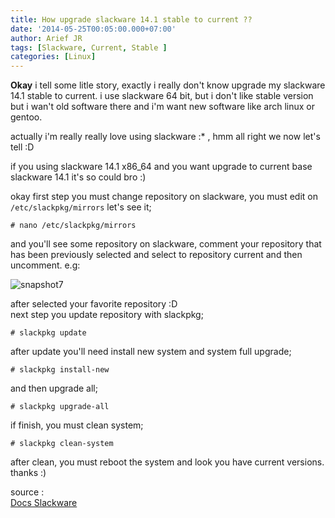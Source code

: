 ```yaml
---
title: How upgrade slackware 14.1 stable to current ??
date: '2014-05-25T00:05:00.000+07:00'
author: Arief JR
tags: [Slackware, Current, Stable ]
categories: [Linux]
---
```


**Okay** i tell some litle story, exactly i really don't know upgrade my slackware 14.1 stable to current. i use slackware 64 bit, but i don't like stable version but i wan't old software there and i'm want new software like arch linux or gentoo.  
  
actually i'm really really love using slackware :* , hmm all right we now let's tell :D  
  
  
  
if you using slackware 14.1 x86_64 and you want upgrade to current base slackware 14.1 it's so could bro :)  
  
okay first step you must change repository on slackware, you must edit on `/etc/slackpkg/mirrors` let's see it;  

```
# nano /etc/slackpkg/mirrors
```

and you'll see some repository on slackware, comment your repository that has been previously selected and select to repository current and then uncomment. e.g:

![snapshot7](https://slackerstsm.files.wordpress.com/2014/05/snapshot7.png)  

after selected your favorite repository :D  
next step you update repository with slackpkg;  

```
# slackpkg update
```

after update you'll need install new system and system full upgrade;

```
# slackpkg install-new  
```

and then upgrade all;

```
# slackpkg upgrade-all  
```

if finish, you must clean system;

```
# slackpkg clean-system
```

after clean, you must reboot the system and look you have current versions. thanks :)  



source :  
[Docs Slackware](https://docs.slackware.com/slackware:slackpkg#full_system_upgrade "docs slackware")